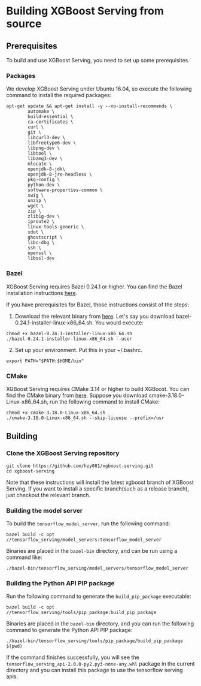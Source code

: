 # Building XGBoost Serving from source

## Prerequisites

To build and use XGBoost Serving, you need to set up some prerequisites.

### Packages

We develop XGBoost Serving under Ubuntu 16.04, so execute the following command to install the required packages:

```
apt-get update && apt-get install -y --no-install-recommends \
        automake \
        build-essential \
        ca-certificates \
        curl \
        git \
        libcurl3-dev \
        libfreetype6-dev \
        libpng-dev \
        libtool \
        libzmq3-dev \
        mlocate \
        openjdk-8-jdk\
        openjdk-8-jre-headless \
        pkg-config \
        python-dev \
        software-properties-common \
        swig \
        unzip \
        wget \
        zip \
        zlib1g-dev \
        iproute2 \
        linux-tools-generic \
        xdot \
        ghostscript \
        libc-dbg \
        ssh \
        openssl \
        libssl-dev
```

### Bazel

XGBoost Serving requires Bazel 0.24.1 or higher. You can find the Bazel installation instructions [here](https://docs.bazel.build/versions/4.0.0/install.html).

If you have prerequisites for Bazel, those instructions consist of the steps:

1. Download the relevant binary from [here](https://github.com/bazelbuild/bazel/releases). Let's say you download bazel-0.24.1-installer-linux-x86_64.sh. You would execute:

```
chmod +x bazel-0.24.1-installer-linux-x86_64.sh
./bazel-0.24.1-installer-linux-x86_64.sh --user
```

2. Set up your environment. Put this in your ~/.bashrc.

```
export PATH="$PATH:$HOME/bin"
```

### CMake

XGBoost Serving requires CMake 3.14 or higher to build XGBoost. You can find the CMake binary from [here](https://github.com/Kitware/CMake/releases). Suppose you download cmake-3.18.0-Linux-x86_64.sh, run the following command to install CMake:

```
chmod +x cmake-3.18.0-Linux-x86_64.sh
./cmake-3.18.0-Linux-x86_64.sh --skip-license --prefix=/usr
```

## Building

### Clone the XGBoost Serving repository

```
git clone https://github.com/hzy001/xgboost-serving.git
cd xgboost-serving
```

Note that these instructions will install the latest xgboost branch of XGBoost Serving. If you want to install a specific branch(such as a release branch), just checkout the relevant branch.

### Building the model server

To build the `tensorflow_model_server`, run the following command:

```
bazel build -c opt //tensorflow_serving/model_servers:tensorflow_model_server
```

Binaries are placed in the `bazel-bin` directory, and can be run using a command like:

```
./bazel-bin/tensorflow_serving/model_servers/tensorflow_model_server
```

### Building the Python API PIP package

Run the following command to generate the `build_pip_package` executable:

```
bazel build -c opt //tensorflow_serving/tools/pip_package:build_pip_package
```

Binaries are placed in the `bazel-bin` directory, and you can run the following command to generate the Python API PIP package:

```
./bazel-bin/tensorflow_serving/tools/pip_package/build_pip_package $(pwd)
```

If the command finishes successfully, you will see the `tensorflow_serving_api-2.0.0-py2.py3-none-any.whl` package in the current directory and you can install this package to use the tensorflow serving apis.
